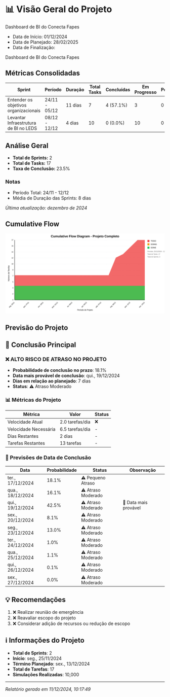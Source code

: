 # 📊 Visão Geral do Projeto 

Dashboard de BI do Conecta Fapes
* Data de Início: 01/12/2024
* Data de Planejado: 28/02/2025
* Data de Finalização: 

Dashboard de BI do Conecta Fapes
## Métricas Consolidadas

| Sprint | Período | Duração | Total Tasks | Concluídas | Em Progresso | Pendentes | Velocidade | Eficiência |
|--------|---------|----------|-------------|------------|--------------|-----------|------------|------------|
| Entender os objetivos organizacionais | 24/11 - 05/12 | 11 dias | 7 | 4 (57.1%) | 3 | 0 | 0.36/dia | 57.1% |
| Levantar Infraestrutura de BI no LEDS | 08/12 - 12/12 | 4 dias | 10 | 0 (0.0%) | 10 | 0 | 0/dia | 0.0% |

## Análise Geral

- **Total de Sprints:** 2
- **Total de Tasks:** 17
- **Taxa de Conclusão:** 23.5%

### Notas
- Período Total: 24/11 - 12/12
- Média de Duração das Sprints: 8 dias

*Última atualização: dezembro de 2024*

## Cumulative Flow 
![ Cumulative Flow](./project-cfd.svg)



 ## Previsão do Projeto 

## 🎯 Conclusão Principal

### ❌ ALTO RISCO DE ATRASO NO PROJETO

- **Probabilidade de conclusão no prazo**: 18.1%
- **Data mais provável de conclusão**: qui., 19/12/2024
- **Dias em relação ao planejado**: 7 dias
- **Status**: ⚠️ Atraso Moderado

### 📊 Métricas do Projeto

| Métrica | Valor | Status |
|---------|--------|--------|
| Velocidade Atual | 2.0 tarefas/dia | ❌ |
| Velocidade Necessária | 6.5 tarefas/dia | - |
| Dias Restantes | 2 dias | - |
| Tarefas Restantes | 13 tarefas | - |

### 📅 Previsões de Data de Conclusão

| Data | Probabilidade | Status | Observação |
|------|---------------|---------|------------|
| ter., 17/12/2024 | 18.1% | ⚠️ Pequeno Atraso |  |
| qua., 18/12/2024 | 16.1% | ⚠️ Atraso Moderado |  |
| qui., 19/12/2024 | 42.5% | ⚠️ Atraso Moderado | 📍 Data mais provável |
| sex., 20/12/2024 | 8.1% | ⚠️ Atraso Moderado |  |
| seg., 23/12/2024 | 13.0% | ⚠️ Atraso Moderado |  |
| ter., 24/12/2024 | 1.0% | ⚠️ Atraso Moderado |  |
| qua., 25/12/2024 | 1.1% | ⚠️ Atraso Moderado |  |
| qui., 26/12/2024 | 0.1% | ⚠️ Atraso Moderado |  |
| sex., 27/12/2024 | 0.0% | ⚠️ Atraso Moderado |  |

## 💡 Recomendações

1. ❌ Realizar reunião de emergência
2. ❌ Reavaliar escopo do projeto
3. ❌ Considerar adição de recursos ou redução de escopo

## ℹ️ Informações do Projeto

- **Total de Sprints**: 2
- **Início**: seg., 25/11/2024
- **Término Planejado**: sex., 13/12/2024
- **Total de Tarefas**: 17
- **Simulações Realizadas**: 10,000

---
*Relatório gerado em 11/12/2024, 10:17:49*